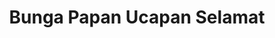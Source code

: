 ---
title: Bunga Papan Ucapan Selamat
description: Toko Bunga Papan untuk ucapan Selamat.
type: page
---